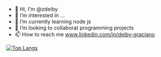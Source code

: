 - 👋 Hi, I’m @zdeiby
- 👀 I’m interested in ...
- 🌱 I’m currently learning node js   
- 💞️ I’m looking to collaborat programming projects
- 📫 How to reach me www.linkedin.com/in/deiby-graciano

<!---
zdeiby/zdeiby is a ✨ special ✨ repository because its `README.md` (this file) appears on your GitHub profile.
You can click the Preview link to take a look at your changes.
--->

[![Top Langs](https://github-readme-stats.vercel.app/api/top-langs/?username=zdeiby&layout=compact)](https://github.com/anuraghazra/github-readme-stats)
